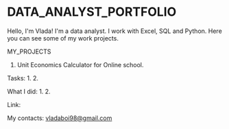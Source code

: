 # DATA_ANALYST_PORTFOLIO
Hello, I'm Vlada!
I'm a data analyst. 
I work with Excel, SQL and Python.
Here you can see some of my work projects.


MY_PROJECTS

1. Unit Economics Calculator for Online school.

<p>Tasks:
1.
2.
<p>What I did:
1.
2.

Link: 


My contacts:
vladaboi98@gmail.com
